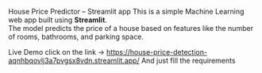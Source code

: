 House Price Predictor – Streamlit app
This is a simple Machine Learning web app built using **Streamlit**.  
The model predicts the price of a house based on features like the number of rooms, bathrooms, and parking space.

Live Demo
click on the link ->   https://house-price-detection-aqnhbqovlj3a7pvgsx8vdn.streamlit.app/
And just fill the requirements
